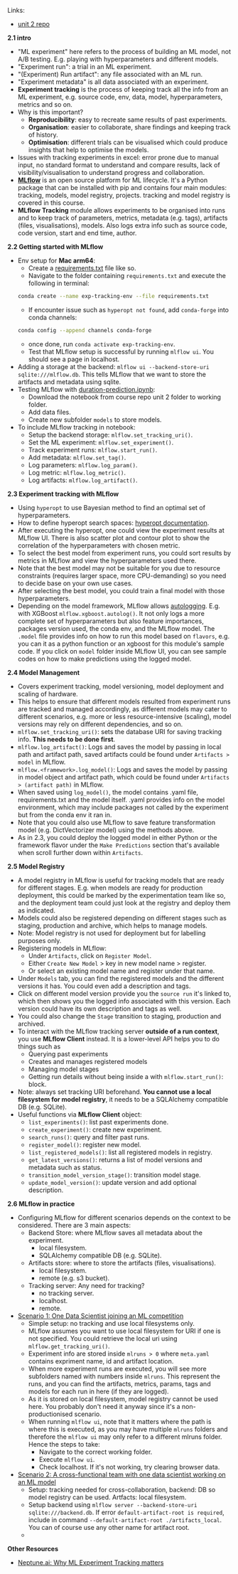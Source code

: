 Links:
* [unit 2 repo](https://github.com/DataTalksClub/mlops-zoomcamp/tree/main/02-experiment-tracking)

**2.1 intro**
* "ML experiment" here refers to the process of building an ML model, not A/B testing. E.g. playing with hyperparameters and different models.
* "Experiment run": a trial in an ML experiment.
* "(Experiment) Run artifact": any file associated with an ML run.
* "Experiment metadata" is all data associated with an experiment.
* **Experiment tracking** is the process of keeping track all the info from an ML experiment, e.g. source code, env, data, model, hyperparameters, metrics and so on.
* Why is this important? 
    * **Reproducibility**: easy to recreate same results of past experiments.
    * **Organisation**: easier to collaborate, share findings and keeping track of history.
    * **Optimisation**: different trials can be visualised which could produce insights that help to optimise the models.
* Issues with tracking experiments in excel: error prone due to manual input, no standard format to understand and compare results, lack of visibility/visualisation to understand progress and collaboration.
* **[MLflow](https://mlflow.org/)** is an open source platform for ML lifecycle. It's a Python package that can be installed with pip and contains four main modules: tracking, models, model registry, projects. tracking and model registry is covered in this course.
* **MLflow Tracking** module allows experiments to be organised into runs and to keep track of parameters, metrics, metadata (e.g. tags), artifacts (files, visualisations), models. Also logs extra info such as source code, code version, start and end time, author.

**2.2 Getting started with MLflow**
* Env setup for **Mac arm64**:
    * Create a [requirements.txt](https://github.com/viviensiu/mlops-zoomcamp/blob/main/2_experiment_tracking/requirements.txt) file like so.
    * Navigate to the folder containing ```requirements.txt``` and execute the following in terminal: 
    ```bash
    conda create --name exp-tracking-env --file requirements.txt
    ```
    * If encounter issue such as `hyperopt not found`, add ```conda-forge``` into conda channels:
    ```bash
    conda config --append channels conda-forge 
    ```
    * once done, run ```conda activate exp-tracking-env```.
    * Test that MLflow setup is successful by running ```mlflow ui```. You should see a page in localhost.
* Adding a storage at the backend: ```mlflow ui --backend-store-uri sqlite:///mlflow.db```. This tells MLflow that we want to store the artifacts and metadata using sqlite.
* Testing MLflow with [duration-prediction.ipynb](https://github.com/DataTalksClub/mlops-zoomcamp/blob/main/02-experiment-tracking/duration-prediction.ipynb):
    * Download the notebook from course repo unit 2 folder to working folder.
    * Add data files. 
    * Create new subfolder ```models``` to store models.
* To include MLflow tracking in notebook:
    * Setup the backend storage: ```mlflow.set_tracking_uri()```.
    * Set the ML experiment: ```mlflow.set_experiment()```.
    * Track experiment runs: ```mlflow.start_run()```.
    * Add metadata: ```mlflow.set_tag()```.
    * Log parameters: ```mlflow.log_param()```.
    * Log metric: ```mlflow.log_metric()```.
    * Log artifacts: ```mlflow.log_artifact()```.

**2.3 Experiment tracking with MLflow**
* Using `hyperopt` to use Bayesian method to find an optimal set of hyperparameters.
* How to define hyperopt search spaces: [hyperopt documentation](https://hyperopt.github.io/hyperopt/getting-started/search_spaces/).
* After executing the hyperopt, one could view the experiment results at MLflow UI. There is also scatter plot and contour plot to show the correlation of the hyperparameters with chosen metric.
* To select the best model from experiment runs, you could sort results by metrics in MLflow and view the hyperparameters used there.
* Note that the best model may not be suitable for you due to resource constraints (requires larger space, more CPU-demanding) so you need to decide base on your own use cases.
* After selecting the best model, you could train a final model with those hyperparameters.
* Depending on the model framework, MLflow allows [autologging](https://mlflow.org/docs/latest/tracking/autolog). E.g. with XGBoost ```mlflow.xgboost.autolog()```. It not only logs a more complete set of hyperparameters but also feature importances, packages version used, the conda env, and the MLflow model. The `.model` file provides info on how to run this model based on `flavors`, e.g. you can it as a python function or an xgboost for this module's sample code. If you click on `model` folder inside MLflow UI, you can see sample codes on how to make predictions using the logged model.

**2.4 Model Management**
* Covers experiment tracking, model versioning, model deployment and scaling of hardware.
* This helps to ensure that different models resulted from experiment runs are tracked and managed accordingly, as different models may cater to different scenarios, e.g. more or less resource-intensive (scaling), model versions may rely on different dependencies, and so on.
* ```mlflow.set_tracking_uri()```: sets the database URI for saving tracking info. **This needs to be done first**.
* ```mlflow.log_artifact()```: Logs and saves the model by passing in local path and artifact path, saved artifacts could be found under ```Artifacts > model``` in MLflow.
* ```mlflow.<framework>.log_model()```: Logs and saves the model by passing in model object and artifact path, which could be found under ```Artifacts > (artifact path)``` in MLflow.
* When saved using ```log_model()```, the model contains .yaml file, requirements.txt and the model itself. .yaml provides info on the model environment, which may include packages not called by the experiment but from the conda env it ran in.
* Note that you could also use MLflow to save feature transformation model (e.g. DictVectorizer model) using the methods above.
* As in 2.3, you could deploy the logged model in either Python or the framework flavor under the ```Make Predictions``` section that's available when scroll further down within ```Artifacts```.

**2.5 Model Registry**
* A model registry in MLflow is useful for tracking models that are ready for different stages. E.g. when models are ready for production deployment, this could be marked by the experimentation team like so, and the deployment team could just look at the registry and deploy them as indicated.
* Models could also be registered depending on different stages such as staging, production and archive, which helps to manage models.
* Note: Model registry is not used for deployment but for labelling purposes only.
* Registering models in MLflow:
    * Under ```Artifacts```, click on ```Register Model```.
    * Either ```Create New Model``` > key in new model name > register.
    * Or select an existing model name and register under that name.
* Under ```Models``` tab, you can find the registered models and the different versions it has. You could even add a description and tags.
* Click on different model version provide you the ```source run``` it's linked to, which then shows you the logged info associated with this version. Each version could have its own description and tags as well.
* You could also change the ```Stage``` transition to staging, production and archived.
* To interact with the MLflow tracking server **outside of a run context**, you use **MLflow Client** instead. It is a lower-level API helps you to do things such as 
    * Querying past experiments
    * Creates and manages registered models
    * Managing model stages
    * Getting run details without being inside a with ```mlflow.start_run()```: block.
* Note: always set tracking URI beforehand. **You cannot use a local filesystem for model registry**, it needs to be a SQLAlchemy compatible DB (e.g. SQLite).    
* Useful functions via **MLflow Client** object:
    * ```list_experiments()```: list past experiments done.
    * ```create_experiment()```: create new experiment.
    * ```search_runs()```: query and filter past runs.
    * ```register_model()```: register new model.
    * ```list_registered_models()```: list all registered models in registry.
    * ```get_latest_versions()```: returns a list of model versions and metadata such as status.
    * ```transition_model_version_stage()```: transition model stage.
    * ```update_model_version()```: update version and add optional description.

**2.6 MLflow in practice**
* Configuring MLflow for different scenarios depends on the context to be considered. There are 3 main aspects:
    * Backend Store: where MLflow saves all metadata about the experiment.
        * local filesystem.
        * SQLAlchemy compatible DB (e.g. SQLite). 
    * Artifacts store: where to store the artifacts (files, visualisations).
        * local filesystem.
        * remote (e.g. s3 bucket).
    * Tracking server: Any need for tracking?
        * no tracking server.
        * localhost.
        * remote.
* [Scenario 1: One Data Scientist joining an ML competition](https://github.com/viviensiu/mlops-zoomcamp/blob/main/2_experiment_tracking/running-mlflow-examples/scenario-1.ipynb)
    * Simple setup: no tracking and use local filesystems only.
    * MLflow assumes you want to use local filesystem for URI if one is not specified. You could retrieve the local uri using ```mlflow.get_tracking_uri()```.
    * Experiment info are stored inside ```mlruns > 0``` where ```meta.yaml``` contains expriment name, id and artifact location.
    * When more experiment runs are executed, you will see more subfolders named with numbers inside ```mlruns```. This represent the runs, and you can find the artifacts, metrics, params, tags and models for each run in here (if they are logged).
    * As it is stored on local filesystem, model registry cannot be used here. You probably don't need it anyway since it's a non-productionised scenario.
    * When running ```mlflow ui```, note that it matters where the path is where this is executed, as you may have multiple ```mlruns``` folders and therefore the ```mlflow ui``` may only refer to a different mlruns folder. Hence the steps to take:
        * Navigate to the correct working folder.
        * Execute ```mlflow ui```.
        * Check localhost. If it's not working, try clearing browser data. 
* [Scenario 2: A cross-functional team with one data scientist working on an ML model](https://github.com/viviensiu/mlops-zoomcamp/blob/main/2_experiment_tracking/running-mlflow-examples/scenario-2.ipynb)
    * Setup: tracking needed for cross-collaboration, backend: DB so model registry can be used. Artfacts: local filesystem.
    * Setup backend using ```mlflow server --backend-store-uri sqlite:///backend.db```. If error `default-artifact-root is required`, include in command ```--default-artifact-root ./artifacts_local```. You can of course use any other name for artifact root.
    * 


**Other Resources**
* [Neptune.ai: Why ML Experiment Tracking matters](https://www.linkedin.com/pulse/ml-experiment-tracking-what-why-matters-how-implement-jakub-czakon/)

